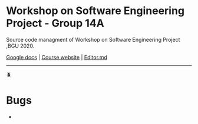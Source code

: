 # Workshop on Software Engineering Project - Group 14A

 Source code managment of Workshop on Software Engineering Project ,BGU 2020.

[Google docs](https://docs.google.com/document/d/1M502Vx5TxuQTj16r9w04SnjAGN6pvzvBHm3LmCXldtg/edit?usp=sharing "Google docs") | [Course website](https://www.cs.bgu.ac.il/~wsep202/Main "Course website") | [Editor.md](https://pandao.github.io/editor.md/index.html "Editor.md")


------------


:beetle:
# Bugs 
- 
